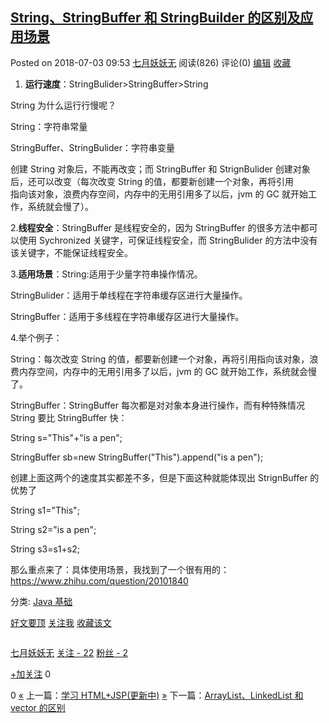 ## [String、StringBuffer 和 StringBuilder 的区别及应用场景](https://www.cnblogs.com/zhaomin08240115/p/9257034.html)

Posted on 2018-07-03 09:53 [七月妖妖无](https://www.cnblogs.com/zhaomin08240115/) 阅读(826) 评论(0) [编辑](https://i.cnblogs.com/EditPosts.aspx?postid=9257034) [收藏]()

1. **运行速度**：StringBulider>StringBuffer>String

String 为什么运行行慢呢？

String：字符串常量

StringBuffer、StringBulider：字符串变量

创建 String 对象后，不能再改变；而 StringBuffer 和 StrignBulider 创建对象后，还可以改变（每次改变 String 的值，都要新创建一个对象，再将引用　　　　 指向该对象，浪费内存空间，内存中的无用引用多了以后，jvm 的 GC 就开始工作，系统就会慢了）。

2.**线程安全**：StringBuffer 是线程安全的，因为 StringBuffer 的很多方法中都可以使用 Sychronized 关键字，可保证线程安全，而 StringBulider 的方法中没有该关键字，不能保证线程安全。

3.**适用场景**：String:适用于少量字符串操作情况。

StringBulider：适用于单线程在字符串缓存区进行大量操作。

StringBuffer：适用于多线程在字符串缓存区进行大量操作。

4.举个例子：

String：每次改变 String 的值，都要新创建一个对象，再将引用指向该对象，浪费内存空间，内存中的无用引用多了以后，jvm 的 GC 就开始工作，系统就会慢了。

StringBuffer：StringBuffer 每次都是对对象本身进行操作，而有种特殊情况 String 要比 StringBuffer 快：

String s="This"+"is a pen";

StringBuffer sb=new StringBuffer("This").append("is a pen");

创建上面这两个的速度其实都差不多，但是下面这种就能体现出 StrignBuffer 的优势了

String s1="This";

String s2="is a pen";

String s3=s1+s2;

那么重点来了：具体使用场景，我找到了一个很有用的：https://www.zhihu.com/question/20101840

分类: [Java 基础](https://www.cnblogs.com/zhaomin08240115/category/1247408.html)

[好文要顶]() [关注我]() [收藏该文]() [![]()]("分享至新浪微博") [![]()]("分享至微信")

[![]()](https://home.cnblogs.com/u/zhaomin08240115/)

[七月妖妖无](https://home.cnblogs.com/u/zhaomin08240115/)
[关注 - 22](https://home.cnblogs.com/u/zhaomin08240115/followees)
[粉丝 - 2](https://home.cnblogs.com/u/zhaomin08240115/followers)

[+加关注]()
0

0
[«](https://www.cnblogs.com/zhaomin08240115/p/9255058.html) 上一篇：[学习 HTML+JSP(更新中)](https://www.cnblogs.com/zhaomin08240115/p/9255058.html '发布于2018-07-02 18:01')
[»](https://www.cnblogs.com/zhaomin08240115/p/9257387.html) 下一篇：[ArrayList、LinkedList 和 vector 的区别](https://www.cnblogs.com/zhaomin08240115/p/9257387.html '发布于2018-07-03 10:46')

